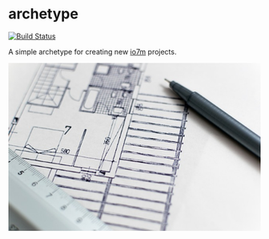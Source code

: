 archetype
===

[![Build Status](https://travis-ci.org/io7m/archetype.png)](https://travis-ci.org/io7m/archetype)

A simple archetype for creating new [io7m](http://io7m.com) projects.

![archetype](./src/site/resources/archetype.jpg?raw=true)

